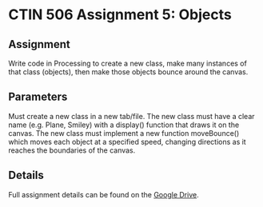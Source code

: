 # CTIN 506 Assignment 5: Objects

## Assignment
Write code in Processing to create a new class, make many instances of that class (objects), then make those objects bounce around the canvas.

## Parameters
Must create a new class in a new tab/file. The new class must have a clear name (e.g. Plane, Smiley) with a display() function that draws it on the canvas. The new class must implement a new function moveBounce() which moves each object at a specified speed, changing directions as it reaches the boundaries of the canvas.

## Details
Full assignment details can be found on the [Google Drive](https://docs.google.com/document/d/1eoDSByRoUdOzzB4tBetgBB6okK_cT5F1Y9iS0geHB_o/edit?usp=sharing).
